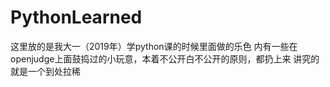 # PythonLearned
这里放的是我大一（2019年）学python课的时候里面做的乐色
内有一些在openjudge上面鼓捣过的小玩意，本着不公开白不公开的原则，都扔上来
讲究的就是一个到处拉稀
